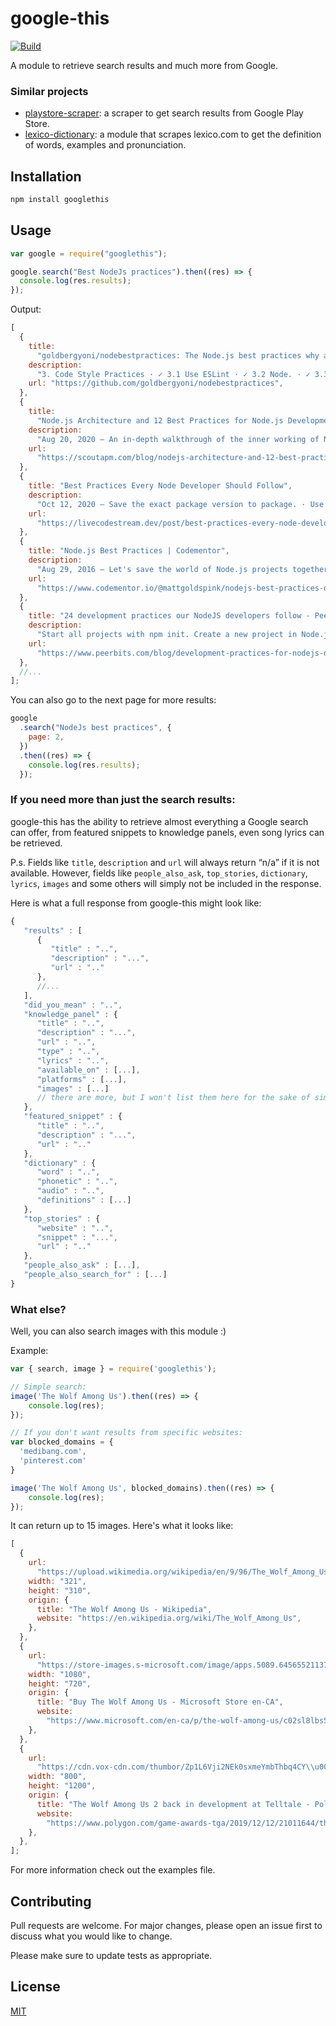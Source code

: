 # google-this

[![Build](https://github.com/LuanRT/google-this/actions/workflows/node.js.yml/badge.svg)](https://github.com/LuanRT/google-this/actions/workflows/node.js.yml)

A module to retrieve search results and much more from Google.

### Similar projects

- [playstore-scraper](https://github.com/luanrt/playstore-scraper): a scraper to get search results from Google Play Store.
- [lexico-dictionary](https://github.com/LuanRT/lexico-dictionary): a module that scrapes lexico.com to get the definition of words, examples and pronunciation.

## Installation

```bash
npm install googlethis
```

## Usage

```js
var google = require("googlethis");

google.search("Best NodeJs practices").then((res) => {
  console.log(res.results);
});
```

Output:

```js
[
  {
    title:
      "goldbergyoni/nodebestpractices: The Node.js best practices why a good setup ...",
    description:
      "3. Code Style Practices · ✓ 3.1 Use ESLint · ✓ 3.2 Node. · ✓ 3.3 Start a Codeblock's Curly Braces on the Same Line · ✓ 3.4 ..",
    url: "https://github.com/goldbergyoni/nodebestpractices",
  },
  {
    title:
      "Node.js Architecture and 12 Best Practices for Node.js Development ...",
    description:
      "Aug 20, 2020 — An in-depth walkthrough of the inner working of Node.js, Node.js best practices, why a good setup ...",
    url:
      "https://scoutapm.com/blog/nodejs-architecture-and-12-best-practices-for-nodejs-development",
  },
  {
    title: "Best Practices Every Node Developer Should Follow",
    description:
      "Oct 12, 2020 — Save the exact package version to package. · Use a tool to restart your app after every code change · Use ...",
    url:
      "https://livecodestream.dev/post/best-practices-every-node-developer-should-follow/",
  },
  {
    title: "Node.js Best Practices | Codementor",
    description:
      "Aug 29, 2016 — Let's save the world of Node.js projects together! Here are the top 14 Node.js best practices that Node ...",
    url:
      "https://www.codementor.io/@mattgoldspink/nodejs-best-practices-du1086jja",
  },
  {
    title: "24 development practices our NodeJS developers follow - Peerbits",
    description:
      "Start all projects with npm init. Create a new project in Node.js using npm init. Setup . npmrc. Use environment variables. Use environment variables in Node. Use a style guide. Say no to synchronous functions. Handle Errors. Confirm your app automatically restarts. Acquaint yourself with JavaScript best practices.",
    url:
      "https://www.peerbits.com/blog/development-practices-for-nodejs-developers.html/amp",
  },
  //...
];
```

You can also go to the next page for more results:

```js
google
  .search("NodeJs best practices", {
    page: 2,
  })
  .then((res) => {
    console.log(res.results);
  });
```

### If you need more than just the search results:

google-this has the ability to retrieve almost everything a Google search can offer, from featured snippets to knowledge panels, even song lyrics can be retrieved.

P.s.
Fields like `title`, `description` and `url` will always return “n/a” if it is not available. However, fields like `people_also_ask`, `top_stories`, `dictionary`, `lyrics`, `images` and some others will simply not be included in the response.

Here is what a full response from google-this might look like:

```js
{
   "results" : [
      {
         "title" : "..",
         "description" : "...",
         "url" : ".."
      },
      //...
   ],
   "did_you_mean" : "..",
   "knowledge_panel" : {
      "title" : "..",
      "description" : "...",
      "url" : "..",
      "type" : "..",
      "lyrics" : "..",
      "available_on" : [...],
      "platforms" : [...],
      "images" : [...]
      // there are more, but I won't list them here for the sake of simplicity, refer to the code for more info.
   },
   "featured_snippet" : {
      "title" : "..",
      "description" : "...",
      "url" : ".."
   },
   "dictionary" : {
      "word" : "..",
      "phonetic" : "..",
      "audio" : "..",
      "definitions" : [...]
   },
   "top_stories" : {
      "website" : "..",
      "snippet" : "...",
      "url" : ".."
   },
   "people_also_ask" : [...],
   "people_also_search_for" : [...]
}
```

### What else?

Well, you can also search images with this module :)

Example:

```js
var { search, image } = require('googlethis');

// Simple search:
image('The Wolf Among Us').then((res) => {
    console.log(res);
});

// If you don't want results from specific websites:
var blocked_domains = {
  'medibang.com',
  'pinterest.com'
}

image('The Wolf Among Us', blocked_domains).then((res) => {
    console.log(res);
});

```

It can return up to 15 images. Here's what it looks like:

```js
[
  {
    url:
      "https://upload.wikimedia.org/wikipedia/en/9/96/The_Wolf_Among_Us_cover_art.jpg",
    width: "321",
    height: "310",
    origin: {
      title: "The Wolf Among Us - Wikipedia",
      website: "https://en.wikipedia.org/wiki/The_Wolf_Among_Us",
    },
  },
  {
    url:
      "https://store-images.s-microsoft.com/image/apps.5089.64565521137234771.d4fa27af-3a00-44af-9927-ce57a7066702.c87b015a-61cf-46d6-a77a-0b8d09279d37",
    width: "1080",
    height: "720",
    origin: {
      title: "Buy The Wolf Among Us - Microsoft Store en-CA",
      website:
        "https://www.microsoft.com/en-ca/p/the-wolf-among-us/c02sl8lbs5k2",
    },
  },
  {
    url:
      "https://cdn.vox-cdn.com/thumbor/Zp1L6Vji2NEk0sxmeYmbThbq4CY\\u003d/0x0:1280x720/1200x800/filters:focal(538x258:742x462)/cdn.vox-cdn.com/uploads/chorus_image/image/65898028/69262385_408272906381786_5376154085030363136_n.0.png",
    width: "800",
    height: "1200",
    origin: {
      title: "The Wolf Among Us 2 back in development at Telltale - Polygon",
      website:
        "https://www.polygon.com/game-awards-tga/2019/12/12/21011644/the-wolf-among-us-2-telltale-windows-trailer-tga-2019",
    },
  },
];
```

For more information check out the examples file.

## Contributing

Pull requests are welcome. For major changes, please open an issue first to discuss what you would like to change.

Please make sure to update tests as appropriate.

## License

[MIT](https://choosealicense.com/licenses/mit/)
